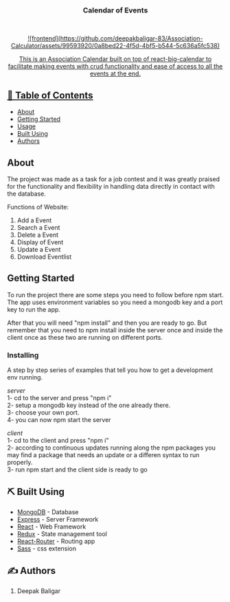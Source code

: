 <h3 align="center">Calendar of Events</h3><br>
<p align="center">
  <a href="" rel="noopener">
  ![frontend](https://github.com/deepakbaligar-83/Association-Calculator/assets/99593920/0a8bed22-4f5d-4bf5-b544-5c636a5fc538)


</p>


<p align="center"> This is an Association Calendar built on top of react-big-calendar to facilitate making events with 
crud functionality and ease of access to all the events at the end.
    <br> 
</p>

## 📝 Table of Contents

- [About](#about)
- [Getting Started](#getting_started)
- [Usage](#usage)
- [Built Using](#built_using)
- [Authors](#authors)

##  About <a name = "about"></a>

The project was made as a task for a job contest and it was greatly praised for the functionality and 
flexibility in handling data directly in contact with the database.

Functions of Website:
 <br> 
1. Add a Event <br> 
2. Search a Event <br> 
3. Delete a Event <br> 
4. Display of Event <br> 
5. Update a Event <br> 
6. Download Eventlist <br> 

## Getting Started <a name = "getting_started"></a>

To run the project there are some steps you need to follow before npm start. The app uses environment variables so you need a mongodb key and a port key to run the app.


After that you will need "npm install" and then you are ready to go. But remember that you need to npm install inside the server once and inside the client once as these two are running on different ports.


### Installing

A step by step series of examples that tell you how to get a development env running.

*server* <br> 
1- cd to the server and press "npm i" <br> 
2- setup a mongodb key instead of the one already there. <br> 
3- choose your own port. <br> 
4- you can now npm start the server <br> 

*client* <br> 
1- cd to the client and press "npm i" <br> 
2- according to continuous updates running along the npm packages you may find a package that needs an update or a differen syntax to run properly.<br> 
3- run npm start and the client side is ready to go <br> 

## ⛏️ Built Using <a name = "built_using"></a>

- [MongoDB](https://www.mongodb.com/) - Database
- [Express](https://expressjs.com/) - Server Framework
- [React](https://reactjs.org/) - Web Framework
- [Redux](https://redux.js.org/) - State management tool
- [React-Router](https://reactrouterdotcom.fly.dev/docs/en/v6) - Routing app
- [Sass](https://sass-lang.com/) - css extension
## ✍️ Authors <a name = "authors"></a>
1. Deepak Baligar

